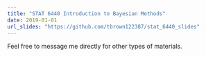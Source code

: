 ```yaml
---
title: "STAT 6440 Introduction to Bayesian Methods"
date: 2019-01-01
url_slides: "https://github.com/tbrown122387/stat_6440_slides"
---
```



Feel free to message me directly for other types of materials.
